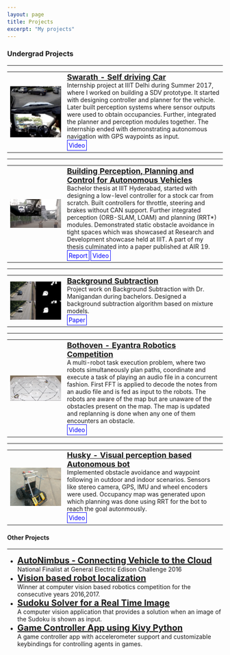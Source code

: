```yaml
---
layout: page
title: Projects
excerpt: "My projects"
---
```


<style>
a.paper:link, a.paper:visited {
  background-color: #E95D16;
  color: white;
  padding: 5px 5px;
  text-align: center;
  text-decoration: none;
  display: inline-block;
}

a.paper:hover, a.paper:active {
  background-color: red;
}
a.links:link, a.links:visited {
  background-color: none;
  color: blue;
  border-style: solid;
  border-width: thin;
  border-color: blue;
  padding: 3px 3px;
  text-align: center;
  text-decoration: none;
  display: inline-block;
}

a.links:hover, a.links:active {
  background-color: blue;
  color: white;
  border-style: solid;
  border-color: black;
}
</style>

### Undergrad Projects
<hr>


<table>
  <tr>
    <td width="25%" >    <img src="/images/swarath_gif_resize.gif" align="left" width="200" />    </td>
    <!-- <td width="70%">    <a href="https://nnsriram.weebly.com/swarath.html"> 
    <strong> Swarath - Self driving Car </strong> </a> <br/>  -->
    <td width="70%">
    <strong style="color:blue;font-size:18px;"><a href="https://nnsriram.weebly.com/swarath.html"> Swarath - Self driving Car </a></strong><br>
  Internship project at IIIT Delhi during Summer 2017, where I worked on building a SDV prototype. It started with designing controller and planner for the vehicle. Later built perception systems where sensor outputs were used to obtain occupancies. Further, integrated the planner and perception modules together. The internship ended with demonstrating autonomous navigation with GPS waypoints as input. <br>
    <a class="links" href="https://www.youtube.com/watch?v=z3FdsK_w_Nw"> Video </a> &nbsp;
    </td> 
  </tr>
</table>

<hr>

<table>
<tr>
    <td width="25%">    <img src="/images/btech_thesis_crop.gif" align="left" width="200"/>    </td>
    <!-- <td width="70%">    <a href="https://nnsriram.weebly.com/swahana.html"> 
    <strong> Building Perception, Planning and Control for Autonomous Vehicles </strong> </a> <br/>  -->
    <td width="70%">
    <strong style="color:blue;font-size:18px;"><a href="https://nnsriram.weebly.com/swahana.html"> Building Perception, Planning and Control for Autonomous Vehicles </a></strong><br>
  Bachelor thesis at IIIT Hyderabad, started with designing a low-level controller for a stock car from scratch. Built controllers for throttle, steering and brakes without CAN support. Further integrated perception (ORB-SLAM, LOAM) and planning (RRT*) modules. Demonstrated static obstacle avoidance in tight spaces which was showcased at Research and Development showcase held at IIIT. A part of my thesis culminated into a paper published at AIR 19. <br>
    <a class="links" href="https://drive.google.com/file/d/1CAmw-Pam0xOWf-3rUHwM1NNhlOCeX9a2/view"> Report </a> <a class="links" href="https://www.youtube.com/watch?v=Fs-Pt0M1j5I"> Video </a> &nbsp;
    </td> 
  </tr>
</table>

<hr>
<table>
<tr>
    <td width="25%">    <img src="/images/projects/collage_bs.png" align="left" width="200"/>    </td>
    <td width="70%">
    <strong style="color:blue;font-size:18px;"><a href="https://drive.google.com/file/d/14Q1tsOjkWNgl8JsLJuONBHBynsyhAjAG/view"> Background Subtraction </a></strong><br>
  Project work on Background Subtraction with Dr. Manigandan during bachelors. Designed a background subtraction algorithm based on mixture models.<br>
  <!-- Designed a novel Background Subtraction algorithm based on univariate Gaussians. Obtained an improved F-Measure of 0.8221 and percentage of false classification as low as 2.6%. Implemented various traditional BS techniques as baselines for comparison.<br> -->
    <a class="links" href="https://drive.google.com/file/d/14Q1tsOjkWNgl8JsLJuONBHBynsyhAjAG/view"> Paper </a> &nbsp;
    </td> 
  </tr>
</table>

<hr>
<table>
<tr>
    <!-- <td width="20%">    <iframe align="left" width="180" src="https://www.youtube.com/embed/EyNALTEMpUo" frameborder="0" allow="accelerometer; autoplay; encrypted-media; gyroscope; picture-in-picture" allowfullscreen></iframe> </td> -->
    <td width="25%" >    <img src="/images/eyantra_resize.gif" align="left" width="200" />    </td>
    <!-- <td width="5%"></td> -->
    <td width="70%">
    <strong style="color:blue;font-size:18px;"><a href="https://nnsriram.weebly.com/bothoven.html"> Bothoven - Eyantra Robotics Competition </a></strong><br>
  A multi-robot task execution problem, where two robots simultaneously plan paths, coordinate and execute a task of playing an audio file in a concurrent fashion. First FFT is applied to decode the notes from an audio file and is fed as input to the robots. The robots are aware of the map but are unaware of the obstacles present on the map. The map is updated and replanning is done when any one of them encounters an obstacle.<br>
    <a class="links" href="https://www.youtube.com/watch?v=EyNALTEMpUo"> Video </a> &nbsp;
    </td> 
  </tr>
</table>


<hr>
<table>
<tr>
    <td width="25%">    <img src="/images/projects/husky.png" align="left" width="200"/>    </td>
    <td width="70%">
    <strong style="color:blue;font-size:18px;"><a href="https://nnsriram.weebly.com/husky.html"> Husky - Visual perception based Autonomous bot </a></strong><br>
  Implemented obstacle avoidance and waypoint following in outdoor and indoor scenarios. Sensors like stereo camera, GPS, IMU and wheel encoders were used. Occupancy map was generated upon which planning was done using RRT for the bot to reach the goal autonmously.<br>
    <a class="links" href="https://www.youtube.com/watch?v=XOhP3XEvSok"> Video </a> &nbsp;
    </td> 
  </tr>
</table>

#### Other Projects
<hr>

<ul>
	<li>
		<strong style="color:blue;font-size:20px;"><a href="https://github.com/abhishek-v/General-Electrics-Edison-Challenge-2016">  AutoNimbus - Connecting Vehicle to the Cloud </a></strong><br>
		National Finalist at General Electric Edison Challenge 2016
	</li>
	<li>
		<strong style="color:blue;font-size:20px;"><a href="https://www.youtube.com/watch?v=OPbu5sNg880">  Vision based robot localization </a></strong><br>
		Winner at computer vision based robotics competition for the consecutive years 2016,2017.
	</li>
	<li>
		<strong style="color:blue;font-size:20px;"><a href="http://nnsriram.blogspot.com/2015/12/sudoku-solver-real-time-image.html"> Sudoku Solver for a Real Time Image </a> </strong><br>
		A computer vision application that provides a solution when an image of the Sudoku is shown as input.
	</li>
	<li>
		<strong style="color:blue;font-size:20px;"><a href="https://github.com/nnsriram97/Mobile-controlled-pc-game">  Game Controller App using Kivy Python  </a> </strong><br>
		A game controller app with accelerometer support and customizable keybindings for controlling agents in games.
	</li>
</ul>
<!-- <table>
<tr>
    <td width="25%">    <img src="/images/projects/autonimbus.png" align="left" width="200"/>    </td>
    <td width="70%">
    <h1 style="color:blue;font-size:24px;"><a href="https://github.com/abhishek-v/General-Electrics-Edison-Challenge-2016">  AutoNimbus - Connecting Vehicle to the Cloud </a></h1>
	National Finalist at General Electric Edison Challenge 2016
    </td> 
  </tr>
</table>
<table>
<tr>
    <td width="25%">    <img src="/images/projects/cop.png" align="left" width="200"/>    </td>
    <td width="70%">
    <h1 style="color:blue;font-size:24px;"><a href="https://www.youtube.com/watch?v=OPbu5sNg880">  Vision based robot localization </a></h1>
    </td> 
  </tr>
</table>
 -->

<!-- #### <a href="https://drive.google.com/file/d/14Q1tsOjkWNgl8JsLJuONBHBynsyhAjAG/view"> Background Subtraction based on Two-Univariate Gaussian Model for Automatic Surveillance Applications </a>
<img src="/images/projects/collage_bs.png" width="171" height="57" align="right">
<font size="2">
​During my 3rd year of bachelors I joined Prof. Manigandan to work on the thread of Background Subtraction. During this I designed a novel background subtraction algorithm based on a set of univariate gaussians. I got an improved F-Measure of 0.8221 and a percentage of false classification stood lowest at 2.6%. I implemented various background subtraction algorithms such as ones based on Gaussian Mixture Model, Kernel Density Estimation and Adaptive Background Learning as baselines for comparisons.
</font>
<hr>

#### <a href="https://nnsriram.weebly.com/swahana.html"> Building Perception, Planning and Control for Autonomous Vehicles </a>
<img src="/images/projects/me2o.png" width="171" height="57" align="right">
<font size="2">
In my Bachelor thesis, I worked on developing various modules of the Mahindra e2o electric vehicle. Along with others, I started  off with developing a stable low level controller from scratch by tapping in wires from various parts of the vehicle and moved on to develop the perception and planning module. In this process, I demonstrated static obstacle avoidance in tight spaces which was showcased in the Research and Development showcase held at IIIT Hyderabad. Also, a part of my thesis culminated into a paper which got accepted at AIR 19. 
</font>
<hr>

#### <a href="https://nnsriram.weebly.com/swarath.html"> Swarath - Self driving Car </a>
<img src="/images/projects/car_delhi.png" width="171" height="57" align="right">
<font size="2">
During my summer 2017, I joined IIIT Delhi to work on a self-driving car project. Where I was responsible for designing the controller and planner for the vehicle. The first phase was designing a high level controller to achieve the inputs from the planner. The second phase was development of perception and integrating planner with it. Developed occupancy maps that is given as input to an OMPL based planner. Finally, demonstrated autonomous navigation given the waypoints as input. 
</font>
<hr>

#### <a href="https://nnsriram.weebly.com/husky.html"> Husky - Visual perception based Autonomous bot </a>
<img src="/images/projects/husky.png" width="171" height="57" align="right">
<font size="2">
Built a autonomously navigating bot using visual perception. The bot was made capable of obstacle avoidance and waypoint following in outdoor and indoor scenarios. Various sensor informations were fused using robot localization. Sensors like stereo camera, GPS, IMU and wheel encoders were used. Occupancy map was generated upon which planning was done for the bot to follow autonomously.
</font>
<hr>

#### <a href="https://nnsriram.weebly.com/bothoven.html"> Bothoven - Eyantra Robotics Competition </a> 
<img src="/images/projects/eyantra.png" width="171" height="57" align="right">
<font size="2">
In my 6th semester during my undergrad, I worked on a interesting problem of multi robot task execution. Where two robots simultaneously plan path and execute a task of playing an audio file in a concurrent fashion. The first task was doing a Fast Fourier Transform and decoding the notes present in the audio. These notes are fed to one of the robot which makes a plan and gives it to the second. The two robots have common map which gets updated when any one of the robot encounters an obstacle.
</font>
<hr>

#### <a href="https://github.com/abhishek-v/General-Electrics-Edison-Challenge-2016"> AutoNimbus - Connecting Vehicle to the Cloud </a>
<img src="/images/projects/autonimbus.png" width="171" height="57" align="right">
<font size="2">
With a boom in Internet of things based devices over the past decade, I gathered up with like minded people during my sophomore to create a platform which connects the vehicle to the cloud. We designed a complete car monitoring platform using the car's On Board Diagnostics(OBD). With the help of data collected we were able to predict impending brake downs and also to help in gear shifting to the user. An app based on Android was designed which connects via bluetooth to the OBD scanner. The information is sent to the cloud where classical machine learning algorithms are deployed to monitor the car's behaviour. This project was selected for the National Finals of General Electric India Innovation Challenge held at Bangalore.
</font>
<hr>

#### <a href="https://www.youtube.com/watch?v=OPbu5sNg880"> Computer Vision based localization of a robot to a specific target </a>
<img src="/images/projects/cop.png" width="171" height="57" align="right">
<font size="2">
During my sophomore, I designed a robot that localises with the help of camera on the top by estimating the pose of contours, of an arbitrary colour assigned to the robot using OpenCV python library. In this project I implemented a PID based control system based on the kinematics of differential drive robot. The goal was to collect loots placed at different colour locations in the arena. An efficient algorithm for collecting the loots was also designed. This project got the 1st place in Pragyan technical festival held at NIT Trichy.  
</font>
<hr>


#### <a href="http://nnsriram.blogspot.com/2015/12/sudoku-solver-real-time-image.html"> Sudoku Solver for a Real Time Image </a> 
<img src="/images/projects/sudoku.png" width="171" height="57" align="right">
<font size="2">
In my junior year, I built a Sudoku solver which provides a solution to the Sudoku when an image of a Sudoku is shown as input to the camera. It first does an affine transformation to get the appropriate region of interest in the image. The input image is then processed and every grid in the image is identified. By this method, the region of each cell in the image can be calculated. It is then given as input to identify the digits using OCR based on OpenCV. Once each digit present in the Sudoku is identified then a simple Brute Force Mechanism is used to solve the Sudoku.  
</font>
<hr>


#### <a href="https://github.com/nnsriram97/Mobile-controlled-pc-game"> Game Controller App using Kivy Python </a> 
<img src="/images/projects/appkivy.png" width="171" height="57" align="right">
<font size="2">
In my first year, I built a cross platform mobile app that can run on OSX, Linux and Windows. It is a game controller that uses inbuilt accelerometer present in the device. It features controls for nitro and brake, and the control for steering is achieved by tilting the device. It gives precise control of the vehicle as opposed to pressing keys on the keyboard. Also, it makes the game more interesting with the experience of controlling using your mobile.
</font>
<hr>
 -->


<script>
  (function(i,s,o,g,r,a,m){i['GoogleAnalyticsObject']=r;i[r]=i[r]||function(){
  (i[r].q=i[r].q||[]).push(arguments)},i[r].l=1*new Date();a=s.createElement(o),
  m=s.getElementsByTagName(o)[0];a.async=1;a.src=g;m.parentNode.insertBefore(a,m)
  })(window,document,'script','//www.google-analytics.com/analytics.js','ga');

  ga('create', 'UA-59912294-1', 'auto');
  ga('send', 'pageview');

</script>
